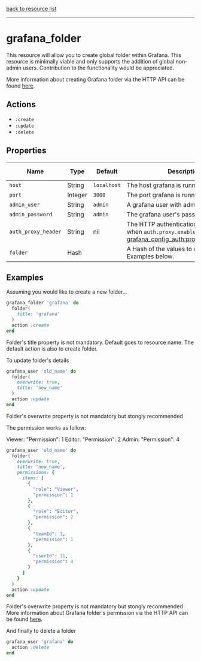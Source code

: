 [back to resource list](https://github.com/sous-chefs/grafana#resources)

---

# grafana_folder

This resource will allow you to create global folder within Grafana. This resource is minimally viable and only supports the addition of global non-admin users. Contribution to the functionality would be appreciated.

More information about creating Grafana folder via the HTTP API can be found [here](http://docs.grafana.org/http_api/folder/#folder-api).

## Actions

- `:create`
- `:update`
- `:delete`

## Properties

| Name                  | Type        |  Default      | Description                                               | Allowed Values
| --------------------- | ----------- | ------------- | --------------------------------------------------------- | --------------- |
| `host`                |  String     | `localhost`   | The host grafana is running on|
| `port`                |  Integer    | `3000`        | The port grafana is running on|
| `admin_user`          |  String     | `admin`       | A grafana user with admin privileges|
| `admin_password`      |  String     | `admin`       | The grafana user's password|
| `auth_proxy_header`   | String      | nil           | The HTTP authentication header used when `auth.proxy.enabled=true`. See [grafana_config_auth:proxy_header_name](grafana_config_auth.md)|
| `folder`              |  Hash       |               | A Hash of the values to create the folder. Examples below.|

## Examples

Assuming you would like to create a new folder...

```ruby
grafana_folder 'grafana' do
  folder(
    title: 'grafana'
  )
  action :create
end
```

Folder's title property is not mandatory. Default goes to resource name.
The default action is also to create folder.

To update folder's details

```ruby
grafana_user 'old_name' do
  folder(
    overwrite: true,
    title: 'new_name'
  )
  action :update
end
```

Folder's overwrite property is not mandatory but stongly recommended

The permission works as follow:

Viewer: "Permission": 1
Editor: "Permission": 2
Admin:  "Permission": 4

```ruby
grafana_user 'old_name' do
  folder(
    overwrite: true,
    title: 'new_name',
    permissions: {
      items: [
        {
          "role": "Viewer",
          "permission": 1
        },
        {
          "role": "Editor",
          "permission": 2
        },
        {
          "teamId": 1,
          "permission": 1
        },
        {
          "userId": 11,
          "permission": 4
        }
      ]
    }
  )
  action :update
end
```

Folder's overwrite property is not mandatory but stongly recommended
More information about Grafana folder's permission via the HTTP API can be found [here](http://docs.grafana.org/http_api/folder_permissions/).


And finally to delete a folder

```ruby
grafana_user 'grafana' do
  action :delete
end
```
